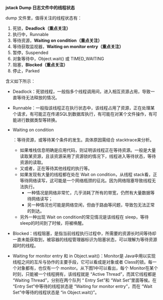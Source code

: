 **jstack Dump 日志文件中的线程状态**

dump 文件里，值得关注的线程状态有：

1. 死锁，**Deadlock（重点关注）** 
2. 执行中，Runnable  
3. 等待资源，**Waiting on condition（重点关注）** 
4. 等待获取监视器，**Waiting on monitor entry（重点关注）**
5. 暂停，Suspended
6. 对象等待中，Object.wait() 或 TIMED_WAITING
7. 阻塞，**Blocked（重点关注）** 
8. 停止，Parked





含义如下所示：

- Deadlock：死锁线程，一般指多个线程调用间，进入相互资源占用，导致一直等待无法释放的情况。

- Runnable：一般指该线程正在执行状态中，该线程占用了资源，正在处理某个请求，有可能正在传递SQL到数据库执行，有可能在对某个文件操作，有可能进行数据类型等转换。

- Waiting on condition

  ：等待资源，或等待某个条件的发生。具体原因需结合 stacktrace来分析。

  - 如果堆栈信息明确是应用代码，则证明该线程正在等待资源。一般是大量读取某资源，且该资源采用了资源锁的情况下，线程进入等待状态，等待资源的读取。
  - 又或者，正在等待其他线程的执行等。
  - 如果发现有大量的线程都在处在 Wait on condition，从线程 stack看，正等待网络读写，这可能是一个网络瓶颈的征兆。因为网络阻塞导致线程无法执行。
    - 一种情况是网络非常忙，几乎消耗了所有的带宽，仍然有大量数据等待网络读写；
    - 另一种情况也可能是网络空闲，但由于路由等问题，导致包无法正常的到达。
  - 另外一种出现 Wait on condition的常见情况是该线程在 sleep，等待 sleep的时间到了时候，将被唤醒。

- Blocked：线程阻塞，是指当前线程执行过程中，所需要的资源长时间等待却一直未能获取到，被容器的线程管理器标识为阻塞状态，可以理解为等待资源超时的线程。

- Waiting for monitor entry 和 in Object.wait()：Monitor是 Java中用以实现线程之间的互斥与协作的主要手段，它可以看成是对象或者 Class的锁。每一个对象都有，也仅有一个  monitor。从下图1中可以看出，每个 Monitor在某个时刻，只能被一个线程拥有，该线程就是 “Active  Thread”，而其它线程都是 “Waiting Thread”，分别在两个队列 “ Entry Set”和 “Wait Set”里面等候。在  “Entry Set”中等待的线程状态是 “Waiting for monitor entry”，而在 “Wait Set”中等待的线程状态是  “in Object.wait()”。